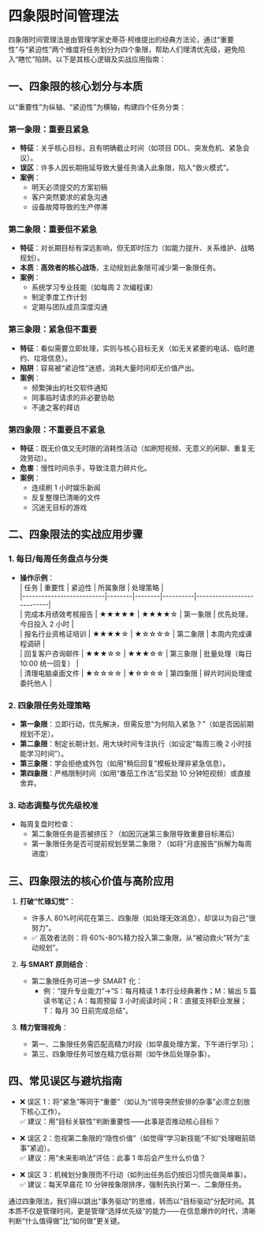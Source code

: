 # 四象限时间管理法

四象限时间管理法是由管理学家史蒂芬·柯维提出的经典方法论，通过“重要性”与“紧迫性”两个维度将任务划分为四个象限，帮助人们理清优先级，避免陷入“瞎忙”陷阱。以下是其核心逻辑及实战应用指南：

## **一、四象限的核心划分与本质**

以“重要性”为纵轴、“紧迫性”为横轴，构建四个任务分类：

### **第一象限：重要且紧急**

- **特征**：关乎核心目标，且有明确截止时间（如项目 DDL、突发危机、紧急会议）。
- **误区**：许多人因长期拖延导致大量任务涌入此象限，陷入“救火模式”。
- **案例**：
  - 明天必须提交的方案初稿
  - 客户突然要求的紧急沟通
  - 设备故障导致的生产停滞

### **第二象限：重要但不紧急**

- **特征**：对长期目标有深远影响，但无即时压力（如能力提升、关系维护、战略规划）。
- **本质**：**高效者的核心战场**，主动规划此象限可减少第一象限任务。
- **案例**：
  - 系统学习专业技能（如每周 2 次编程课）
  - 制定季度工作计划
  - 定期与团队成员深度沟通

### **第三象限：紧急但不重要**

- **特征**：看似需要立即处理，实则与核心目标无关（如无关紧要的电话、临时邀约、垃圾信息）。
- **陷阱**：容易被“紧迫性”迷惑，消耗大量时间却无价值产出。
- **案例**：
  - 频繁弹出的社交软件通知
  - 同事临时请求的非必要协助
  - 不速之客的拜访

### **第四象限：不重要且不紧急**

- **特征**：既无价值又无时限的消耗性活动（如刷短视频、无意义的闲聊、重复无效劳动）。
- **危害**：慢性时间杀手，导致注意力碎片化。
- **案例**：
  - 连续刷 1 小时娱乐新闻
  - 反复整理已清晰的文件
  - 沉迷无目标的游戏

## **二、四象限法的实战应用步骤**

### 1. **每日/每周任务盘点与分类**

- **操作示例**：  
  | 任务 | 重要性 | 紧迫性 | 所属象限 | 处理策略 |  
  |--------------------------|--------|--------|----------|---------------------------|  
  | 完成本月绩效考核报告 | ★★★★★ | ★★★★☆ | 第一象限 | 优先处理，今日投入 2 小时 |  
  | 报名行业资格证培训 | ★★★★☆ | ★☆☆☆☆ | 第二象限 | 本周内完成课程调研 |  
  | 回复客户咨询邮件 | ★★★☆☆ | ★★★☆☆ | 第三象限 | 批量处理（每日 10:00 统一回复） |  
  | 清理电脑桌面文件 | ★☆☆☆☆ | ★☆☆☆☆ | 第四象限 | 碎片时间处理或委托他人 |

### 2. **四象限任务处理策略**

- **第一象限**：立即行动，优先解决，但需反思“为何陷入紧急？”（如是否因前期规划不足）。
- **第二象限**：制定长期计划，用大块时间专注执行（如设定“每周三晚 2 小时技能学习时间”）。
- **第三象限**：学会拒绝或外包（如用“稍后回复”模板处理非紧急信息）。
- **第四象限**：严格限制时间（如用“番茄工作法”后奖励 10 分钟短视频）或直接舍弃。

### 3. **动态调整与优先级校准**

- 每周复盘时检查：
  - 第二象限任务是否被挤压？（如因沉迷第三象限导致重要目标滞后）
  - 第一象限任务是否可提前规划至第二象限？（如将“月底报告”拆解为每周进度）

## **三、四象限法的核心价值与高阶应用**

1. **打破“忙碌幻觉”**：

   - 许多人 80%时间花在第三、四象限（如处理无效消息），却误以为自己“很努力”。
   - ✅ 高效者法则：将 60%-80%精力投入第二象限，从“被动救火”转为“主动规划”。

2. **与 SMART 原则结合**：

   - 第二象限任务可进一步 SMART 化：
     - 例：“提升专业能力”→“S：每月精读 1 本行业经典著作；M：输出 5 篇读书笔记；A：每周预留 3 小时阅读时间；R：直接支持职业发展；T：每月 30 日前完成总结”。

3. **精力管理视角**：
   - 第一、二象限任务需匹配高精力时段（如早晨处理方案，下午进行学习）；
   - 第三、四象限任务可放在精力低谷期（如午休后处理杂事）。

## **四、常见误区与避坑指南**

- ❌ 误区 1：将“紧急”等同于“重要”（如认为“领导突然安排的杂事”必须立刻放下核心工作）。  
  ✅ 建议：用“目标关联性”判断重要性——此事是否推动核心目标？

- ❌ 误区 2：忽视第二象限的“隐性价值”（如觉得“学习新技能”不如“处理眼前琐事”紧迫）。  
  ✅ 建议：用“未来影响法”评估：此事 1 年后会产生什么价值？

- ❌ 误区 3：机械划分象限而不行动（如列出任务后仍按旧习惯先做简单事）。  
  ✅ 建议：每天早晨花 10 分钟按象限排序，强制先执行第一、二象限任务。

通过四象限法，我们得以跳出“事务驱动”的思维，转而以“目标驱动”分配时间。其本质不仅是管理时间，更是管理“选择优先级”的能力——在信息爆炸的时代，清晰判断“什么值得做”比“如何做”更关键。
